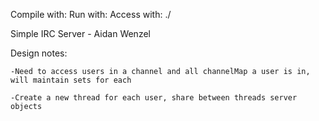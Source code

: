 Compile with: 
Run with: 
Access with: ./<exe> <password> <port>

Simple IRC Server - Aidan Wenzel

Design notes: 
    
    -Need to access users in a channel and all channelMap a user is in, will maintain sets for each
    
    -Create a new thread for each user, share between threads server objects
    
    